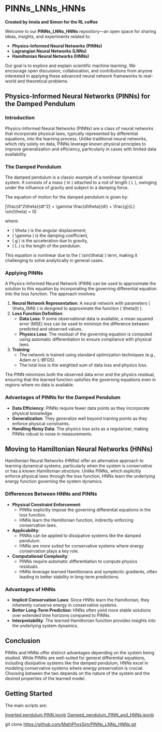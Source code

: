# PINNs_LNNs_HNNs
**Created by Imola and Simon for the RL coffee**

Welcome to our **PINNs_LNNs_HNNs** repository—an open space for sharing ideas, insights, and experiments related to:
- **Physics-Informed Neural Networks (PINNs)**
- **Lagrangian Neural Networks (LNNs)**
- **Hamiltonian Neural Networks (HNNs)**

Our goal is to explore and explain scientific machine learning. We encourage open discussion, collaboration, and contributions from anyone interested in applying these advanced neural network frameworks to real-world and theoretical problems.

## Physics-Informed Neural Networks (PINNs) for the Damped Pendulum

### Introduction
Physics-Informed Neural Networks (PINNs) are a class of neural networks that incorporate physical laws, typically represented by differential equations, into the learning process. Unlike traditional neural networks, which rely solely on data, PINNs leverage known physical principles to improve generalization and efficiency, particularly in cases with limited data availability.

### The Damped Pendulum
The damped pendulum is a classic example of a nonlinear dynamical system. It consists of a mass \( m \) attached to a rod of length \( L \), swinging under the influence of gravity and subject to a damping force.

The equation of motion for the damped pendulum is given by:

\[\frac{d^2\theta}{dt^2} + \gamma \frac{d\theta}{dt} + \frac{g}{L} \sin(\theta) = 0\]

where:
- \( \theta \) is the angular displacement,
- \( \gamma \) is the damping coefficient,
- \( g \) is the acceleration due to gravity,
- \( L \) is the length of the pendulum.

This equation is nonlinear due to the \( \sin(\theta) \) term, making it challenging to solve analytically in general cases.

### Applying PINNs
A Physics-Informed Neural Network (PINN) can be used to approximate the solution to this equation by incorporating the governing differential equation into the loss function. The approach involves:

1. **Neural Network Representation**: A neural network with parameters \( \theta_{NN} \) is designed to approximate the function \( \theta(t) \).
2. **Loss Function Definition**:
   - **Data Loss**: If some observational data is available, a mean squared error (MSE) loss can be used to minimize the difference between predicted and observed values.
   - **Physics Loss**: The residual of the governing equation is computed using automatic differentiation to ensure compliance with physical laws.
3. **Training**:
   - The network is trained using standard optimization techniques (e.g., Adam or L-BFGS).
   - The total loss is the weighted sum of data loss and physics loss.

The PINN minimizes both the observed data error and the physics residual, ensuring that the learned function satisfies the governing equations even in regions where no data is available.

### Advantages of PINNs for the Damped Pendulum
- **Data Efficiency**: PINNs require fewer data points as they incorporate physical knowledge.
- **Generalization**: They generalize well beyond training points as they enforce physical constraints.
- **Handling Noisy Data**: The physics loss acts as a regularizer, making PINNs robust to noise in measurements.

## Moving to Hamiltonian Neural Networks (HNNs)
Hamiltonian Neural Networks (HNNs) offer an alternative approach to learning dynamical systems, particularly when the system is conservative or has a known Hamiltonian structure. Unlike PINNs, which explicitly enforce physical laws through the loss function, HNNs learn the underlying energy function governing the system dynamics.

### Differences Between HNNs and PINNs
- **Physical Constraint Enforcement**:
  - PINNs explicitly impose the governing differential equations in the loss function.
  - HNNs learn the Hamiltonian function, indirectly enforcing conservation laws.
- **Applicability**:
  - PINNs can be applied to dissipative systems like the damped pendulum.
  - HNNs are more suited for conservative systems where energy conservation plays a key role.
- **Computational Complexity**:
  - PINNs require automatic differentiation to compute physics residuals.
  - HNNs leverage learned Hamiltonians and symplectic gradients, often leading to better stability in long-term predictions.

### Advantages of HNNs
- **Implicit Conservation Laws**: Since HNNs learn the Hamiltonian, they inherently conserve energy in conservative systems.
- **Better Long-Term Prediction**: HNNs often yield more stable solutions over extended time horizons compared to PINNs.
- **Interpretability**: The learned Hamiltonian function provides insights into the underlying system dynamics.

## Conclusion
PINNs and HNNs offer distinct advantages depending on the system being studied. While PINNs are well-suited for general differential equations, including dissipative systems like the damped pendulum, HNNs excel in modeling conservative systems where energy preservation is crucial. Choosing between the two depends on the nature of the system and the desired properties of the learned model.

## Getting Started
The main scripts are:

[Inverted pendulum PINN.ipynb](Inverted%20pendulum%20PINN.ipynb)
[Damped_pendulum_PINN_and_HNNs.ipynb](Damped_pendulum_PINN_and_HNNs.ipynb)   

git clone https://github.com/MathPhysSim/PINNs_LNNs_HNNs.git

